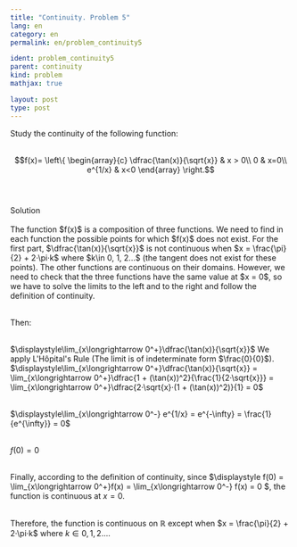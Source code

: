 ```yaml
---
title: "Continuity. Problem 5"
lang: en
category: en
permalink: en/problem_continuity5

ident: problem_continuity5
parent: continuity
kind: problem
mathjax: true

layout: post
type: post
---
```


<div>
Study the continuity of the following function: <br><br>

$$f(x)= 
\left\{ 
\begin{array}{c}
\dfrac{\tan(x)}{\sqrt{x}} &  x > 0\\
0 & x=0\\
e^{1/x} & x<0
\end{array}
\right.$$<br><br>


<div class="bcblue boxdissap">
Solution
</div><br>

<div class="dissap">
The function $f(x)$ is a composition of three functions. We need to find in each function the possible points for which $f(x)$ does not exist. For the first part, $\dfrac{\tan(x)}{\sqrt{x}}$ is not continuous when $x = \frac{\pi}{2} + 2·\pi·k$ where $k\in  0, 1, 2...$ (the tangent does not exist for these points). The other functions are continuous on their domains. However, we need to check that the three functions have the same value at $x = 0$, so we have to solve the limits to the left and to the right and follow the definition of continuity. <br><br>

Then:<br><br>

$\displaystyle\lim_{x\longrightarrow 0^+}\dfrac{\tan(x)}{\sqrt{x}}$ We apply L'Hôpital's Rule (The limit is of indeterminate form $\frac{0}{0}$). $\displaystyle\lim_{x\longrightarrow 0^+}\dfrac{\tan(x)}{\sqrt{x}} = \lim_{x\longrightarrow 0^+}\dfrac{1 + (\tan(x))^2}{\frac{1}{2·\sqrt{x}}} = \lim_{x\longrightarrow 0^+}\dfrac{2·\sqrt{x}·(1 + (\tan(x))^2)}{1} = 0$ <br><br>

$\displaystyle\lim_{x\longrightarrow 0^-} e^{1/x} = e^{-\infty} = \frac{1}{e^{\infty}} = 0$<br><br>

$f(0) = 0$ <br><br>

Finally, according to the definition of continuity, since $\displaystyle f(0) =  \lim_{x\longrightarrow 0^+}f(x) = \lim_{x\longrightarrow 0^-} f(x) = 0 $, the function is continuous at $x = 0$. <br><br>

Therefore, the function is continuous on $\mathbb{R}$ except when $x = \frac{\pi}{2} + 2·\pi·k$ where $k\in  0, 1, 2...$.

</div>
